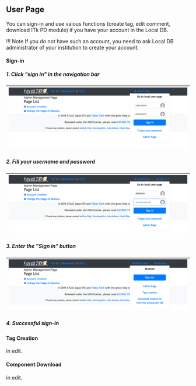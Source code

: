 ## User Page

You can sign-in and use vaious functions (create tag, edit comment, download ITk PD module) if you have your account in the Local DB.

!!! Note
    If you do not have such an account, you need to ask Local DB administrator of your institution to create your account.

#### Sign-in

##### 1. Click "sign in" in the navigation bar

|![User Before Sign-in Page](images/viewer_user_before_sign_in.png)|
|:-:|

##### 2. Fill your username and password

|![User In Sign-in Page](images/viewer_user_in_sign_in.png)|
|:-:|

##### 3. Enter the "Sign in" button

|![User After Sign-in Page](images/viewer_user_after_sign_in.png)|
|:-:|

##### 4. Successful sign-in

#### Tag Creation

in edit.

#### Component Download

in edit.
